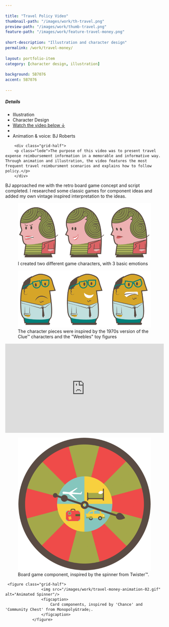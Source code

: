 ```yaml
---

title: "Travel Policy Video"
thumbnail-path: "/images/work/th-travel.png"
preview-path: "/images/work/thumb-travel.png"
feature-path: "/images/work/feature-travel-money.png"

short-description: "Illustration and character design"
permalink: /work/travel-money/

layout: portfolio-item
category: [character design, illustration]

background: 5B7076
accent: 5B7076

---
```


<div class="row">
        <div class="grid-half grid-flip portfolio-detail-box gutterless"><h5>Details</h5>
<ul class="list-unstyled">
<li><i class="fa fa-pencil"></i> Illustration</li>
<li><i class="fa fa-smile-o"></i> Character Design</li>
<li><a class="button button-large button-white" href="#video">Watch the video below &darr;</a></li>
<li>&nbsp;</li>
<li>Animation &amp; voice: BJ Roberts</li>
</ul>
</div>

        <div class="grid-half">
        <p class="lede">The purpose of this video was to present travel expense reimbursement information in a memorable and informative way. Through animation and illustration, the video features the most frequent travel reimbursment scenarios and explains how to follow policy.</p>
        </div>
</div>

<p>BJ approached me with the retro board game concept and script completed. I researched some classic games for component ideas and added my own vintage inspired interpretation to the ideas.</p>
<div class="row">
        <div class="grid-half"><figure><img src="/images/work/travel-money-character-01.png" alt="Character with 3 different emotions" /><figcaption>I created two different game characters, with 3 basic emotions</figcaption></figure></div>
        <div class="grid-half"><figure><img src="/images/work/travel-money-character-02.png" alt="Character with 3 different emotions" /><figcaption>The character pieces were inspired by the 1970s version of the Clue&trade; characters and the "Weebles" toy figures</figcaption></figure></div>
    </div>
    

<style>.embed-container { position: relative; padding-bottom: 56.25%; height: 0; overflow: hidden; max-width: 100%; } .embed-container iframe, .embed-container object, .embed-container embed { position: absolute; top: 0; left: 0; width: 100%; height: 100%; }</style><div class="embed-container" id="video"><iframe src="https://player.vimeo.com/video/62363744" frameborder='0' webkitAllowFullScreen mozallowfullscreen allowFullScreen></iframe></div>

<div class="row">
    <figure class="grid-half">
                    <img src="/images/work/travel-money-animation-01.gif" alt="Animated Spinner"/>
                    <figcaption>
                        Board game component, inspired by the spinner from Twister&trade;.
                    </figcaption>
                </figure>

     <figure class="grid-half">
                    <img src="/images/work/travel-money-animation-02.gif" alt="Animated Spinner"/>
                    <figcaption>
                        Card components, inspired by 'Chance' and 'Community Chest' from Monopoly&trade;. 
                    </figcaption>
                </figure>            
</div>
